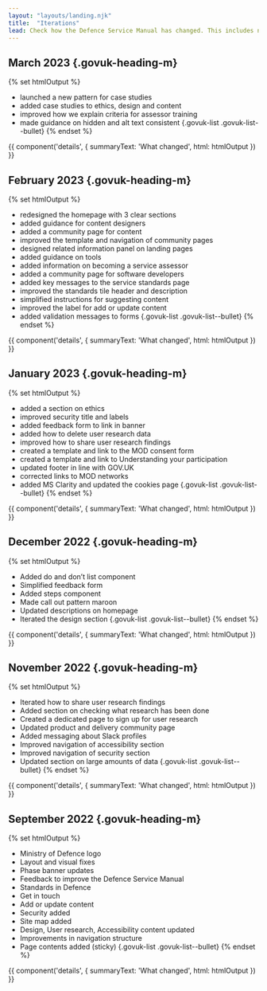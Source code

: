 ```yaml
---
layout: "layouts/landing.njk"
title:  "Iterations"
lead: Check how the Defence Service Manual has changed. This includes new content and improvements in response to user research and feedback.
---
```


## March 2023 {.govuk-heading-m}

{% set htmlOutput %}
  - launched a new pattern for case studies
  - added case studies to ethics, design and content
  - improved how we explain criteria for assessor training 
  - made guidance on hidden and alt text consistent
{.govuk-list .govuk-list--bullet}
{% endset %}

{{ component('details', {
  summaryText: 'What changed',
  html: htmlOutput
}) }}

## February 2023 {.govuk-heading-m}

{% set htmlOutput %}
  - redesigned the homepage with 3 clear sections
  - added guidance for content designers
  - added a community page for content
  - improved the template and navigation of community pages
  - designed related information panel on landing pages
  - added guidance on tools
  - added information on becoming a service assessor
  - added a community page for software developers
  - added key messages to the service standards page
  - improved the standards tile header and description
  - simplified instructions for suggesting content
  - improved the label for add or update content
  - added validation messages to forms
{.govuk-list .govuk-list--bullet}
{% endset %}

{{ component('details', {
  summaryText: 'What changed',
  html: htmlOutput
}) }}

## January 2023 {.govuk-heading-m}

{% set htmlOutput %}
  - added a section on ethics
  - improved security title and labels
  - added feedback form to link in banner
  - added how to delete user research data
  - improved how to share user research findings
  - created a template and link to the MOD consent form
  - created a template and link to Understanding your participation
  - updated footer in line with GOV.UK
  - corrected links to MOD networks
  - added MS Clarity and updated the cookies page
{.govuk-list .govuk-list--bullet}
{% endset %}

{{ component('details', {
  summaryText: 'What changed',
  html: htmlOutput
}) }}

## December 2022 {.govuk-heading-m}

{% set htmlOutput %}
  - Added do and don’t list component
  - Simplified feedback form
  - Added steps component
  - Made call out pattern maroon
  - Updated descriptions on homepage
  - Iterated the design section
{.govuk-list .govuk-list--bullet}
{% endset %}

{{ component('details', {
  summaryText: 'What changed',
  html: htmlOutput
}) }}

## November 2022 {.govuk-heading-m}

{% set htmlOutput %}
  - Iterated how to share user research findings
  - Added section on checking what research has been done
  - Created a dedicated page to sign up for user research
  - Updated product and delivery community page
  - Added messaging about Slack profiles
  - Improved navigation of accessibility section
  - Improved navigation of security section
  - Updated section on large amounts of data
{.govuk-list .govuk-list--bullet}
{% endset %}

{{ component('details', {
  summaryText: 'What changed',
  html: htmlOutput
}) }}

## September 2022 {.govuk-heading-m}

{% set htmlOutput %}
  - Ministry of Defence logo
  - Layout and visual fixes
  - Phase banner updates
  - Feedback to improve the Defence Service Manual
  - Standards in Defence
  - Get in touch
  - Add or update content
  - Security added
  - Site map added
  - Design, User research, Accessibility content updated
  - Improvements in navigation structure
  - Page contents added (sticky)
{.govuk-list .govuk-list--bullet}
{% endset %}

{{ component('details', {
  summaryText: 'What changed',
  html: htmlOutput
}) }}
